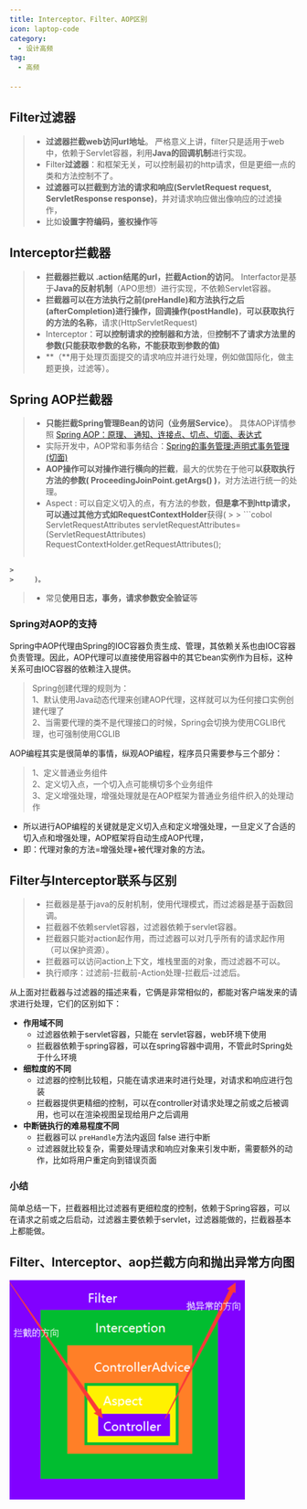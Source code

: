 ```yaml
---
title: Interceptor、Filter、AOP区别
icon: laptop-code
category:
  - 设计高频
tag:
  - 高频

---
```

## Filter过滤器

> - **过滤器拦截web访问url地址**。 严格意义上讲，filter只是适用于web中，依赖于Servlet容器，利用**Java的回调机制**进行实现。
> - Filter**过滤器**：和框架无关，可以控制最初的http请求，但是更细一点的类和方法控制不了。
> - **过滤器可以拦截到方法的请求和响应(ServletRequest request, ServletResponse response)**，并对请求响应做出像响应的过滤操作，
> - 比如**设置字符编码，鉴权操作**等

## Interceptor拦截器

> - **拦截器拦截以 .action结尾的url，拦截Action的访问**。 Interfactor是基于**Java的反射机制**（APO思想）进行实现，不依赖Servlet容器。
> - **拦截器可以在方法执行之前(preHandle)和方法执行之后(afterCompletion)进行操作，回调操作(postHandle)**，**可以获取执行的方法的名称**，请求(HttpServletRequest)
> - Interceptor：**可以控制请求的控制器和方法**，但**控制不了请求方法里的参数(只能获取参数的名称，不能获取到参数的值)**
> - **（**用于处理页面提交的请求响应并进行处理，例如做国际化，做主题更换，过滤等）。

## Spring AOP拦截器

> - **只能拦截Spring管理Bean的访问（业务层Service）**。 具体AOP详情参照 [Spring AOP：原理、 通知、连接点、切点、切面、表达式](https://blog.csdn.net/fly910905/article/details/84025425)
> - 实际开发中，AOP常和事务结合：[Spring的事务管理:声明式事务管理(切面)](https://blog.csdn.net/fly910905/article/details/83547744)
> - **AOP操作可以对操作进行横向的拦截**，最大的优势在于他可**以获取执行方法的参数( ProceedingJoinPoint.getArgs() )**，对方法进行统一的处理。
> - Aspect : 可以自定义切入的点，有方法的参数，**但是拿不到http请求，可以通过其他方式如RequestContextHolder**获得(
    >
    >     ```cobol
>     ServletRequestAttributes servletRequestAttributes= (ServletRequestAttributes) RequestContextHolder.getRequestAttributes();
>     ```
    >
    >     )。
> - 常见**使用日志，事务，请求参数安全验证**等

### Spring对AOP的支持

Spring中AOP代理由Spring的IOC容器负责生成、管理，其依赖关系也由IOC容器负责管理。因此，AOP代理可以直接使用容器中的其它bean实例作为目标，这种关系可由IOC容器的依赖注入提供。

> Spring创建代理的规则为：  
> 1、默认使用Java动态代理来创建AOP代理，这样就可以为任何接口实例创建代理了  
> 2、当需要代理的类不是代理接口的时候，Spring会切换为使用CGLIB代理，也可强制使用CGLIB

AOP编程其实是很简单的事情，纵观AOP编程，程序员只需要参与三个部分：

>
> 1、定义普通业务组件  
> 2、定义切入点，一个切入点可能横切多个业务组件  
> 3、定义增强处理，增强处理就是在AOP框架为普通业务组件织入的处理动作

- 所以进行AOP编程的关键就是定义切入点和定义增强处理，一旦定义了合适的切入点和增强处理，AOP框架将自动生成AOP代理，
- 即：代理对象的方法=增强处理+被代理对象的方法。

## Filter与Interceptor联系与区别

> - 拦截器是基于java的反射机制，使用代理模式，而过滤器是基于函数回调。
> - 拦截器不依赖servlet容器，过滤器依赖于servlet容器。
> - 拦截器只能对action起作用，而过滤器可以对几乎所有的请求起作用（可以保护资源）。
> - 拦截器可以访问action上下文，堆栈里面的对象，而过滤器不可以。
> - 执行顺序：过滤前-拦截前-Action处理-拦截后-过滤后。

从上面对拦截器与过滤器的描述来看，它俩是非常相似的，都能对客户端发来的请求进行处理，它们的区别如下：

- **作用域不同**
    - 过滤器依赖于servlet容器，只能在 servlet容器，web环境下使用
    - 拦截器依赖于spring容器，可以在spring容器中调用，不管此时Spring处于什么环境
- **细粒度的不同**
    - 过滤器的控制比较粗，只能在请求进来时进行处理，对请求和响应进行包装
    - 拦截器提供更精细的控制，可以在controller对请求处理之前或之后被调用，也可以在渲染视图呈现给用户之后调用
- **中断链执行的难易程度不同**
    - 拦截器可以 `preHandle`方法内返回 false 进行中断
    - 过滤器就比较复杂，需要处理请求和响应对象来引发中断，需要额外的动作，比如将用户重定向到错误页面

### 小结

简单总结一下，拦截器相比过滤器有更细粒度的控制，依赖于Spring容器，可以在请求之前或之后启动，过滤器主要依赖于servlet，过滤器能做的，拦截器基本上都能做。

## Filter、Interceptor、aop拦截方向和抛出异常方向图

![img_147.png](img_147.png)